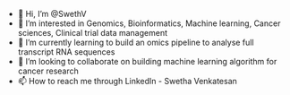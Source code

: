 - 👋 Hi, I’m @SwethV
- 👀 I’m interested in Genomics, Bioinformatics, Machine learning, Cancer sciences, Clinical trial data management
- 🌱 I’m currently learning to build an omics pipeline to analyse full transcript RNA sequences
- 💞️ I’m looking to collaborate on building machine learning algorithm for cancer research
- 📫 How to reach me through LinkedIn - Swetha Venkatesan

<!---
SwethV/SwethV is a ✨ special ✨ repository because its `README.md` (this file) appears on your GitHub profile.
You can click the Preview link to take a look at your changes.
--->
